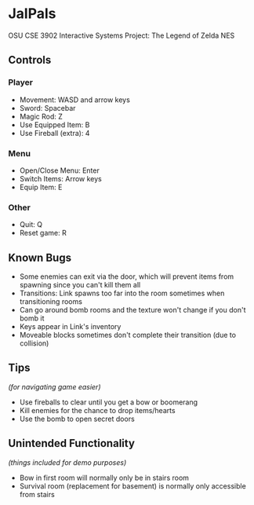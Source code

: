 # JalPals
OSU CSE 3902 Interactive Systems Project: The Legend of Zelda NES

## Controls
### Player
- Movement: WASD and arrow keys
- Sword: Spacebar
- Magic Rod: Z
- Use Equipped Item: B
- Use Fireball (extra): 4

### Menu
- Open/Close Menu: Enter
- Switch Items: Arrow keys
- Equip Item: E

### Other
- Quit: Q
- Reset game: R

## Known Bugs
- Some enemies can exit via the door, which will prevent items from spawning since you can't kill them all
- Transitions: Link spawns too far into the room sometimes when transitioning rooms
- Can go around bomb rooms and the texture won't change if you don't bomb it
- Keys appear in Link's inventory
- Moveable blocks sometimes don't complete their transition (due to collision)

## Tips
*(for navigating game easier)*
- Use fireballs to clear until you get a bow or boomerang
- Kill enemies for the chance to drop items/hearts
- Use the bomb to open secret doors

## Unintended Functionality
*(things included for demo purposes)*
- Bow in first room will normally only be in stairs room
- Survival room (replacement for basement) is normally only accessible from stairs
